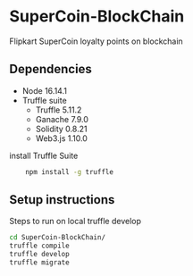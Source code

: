 # SuperCoin-BlockChain

Flipkart SuperCoin loyalty points on blockchain

## Dependencies

- Node 16.14.1
- Truffle suite
  - Truffle 5.11.2
  - Ganache 7.9.0
  - Solidity 0.8.21
  - Web3.js 1.10.0

install Truffle Suite

```bash
    npm install -g truffle
```

## Setup instructions

Steps to run on local truffle develop

```bash
cd SuperCoin-BlockChain/
truffle compile
truffle develop
truffle migrate
```
